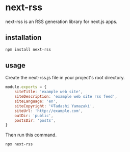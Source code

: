 # next-rss

next-rss is an RSS generation library for next.js apps.

## installation

```sh
npm install next-rss
```

## usage
Create the next-rss.js file in your project's root directory.
```js
module.exports = {
    siteTitle: 'example web site',
    siteDescription: 'example web site rss feed',
    siteLanguage: 'en',
    siteCopyright: '©Tadashi Yamazaki',
    siteUrl: 'http://example.com',
    outDir: 'public',
    postsDir: 'posts',
}
```
Then run this command.
```sh
npx next-rss
```